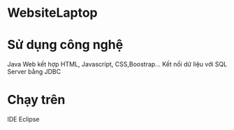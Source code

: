 # WebsiteLaptop
# Sử dụng công nghệ
Java Web kết hợp HTML, Javascript, CSS,Boostrap… 
Kết nối dữ liệu với SQL Server bằng JDBC

# Chạy trên
IDE Eclipse